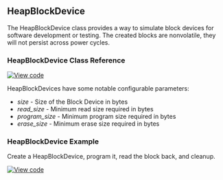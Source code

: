 ## HeapBlockDevice

The HeapBlockDevice class provides a way to simulate block devices for software development or testing. The created blocks are nonvolatile, they will not persist across power cycles.

### HeapBlockDevice Class Reference

[![View code](https://www.mbed.com/embed/?type=library)](https://os.mbed.com/docs/v5.6/mbed-os-api-doxy/class_heap_block_device.html)

HeapBlockDevices have some notable configurable parameters:

  - _size_ - Size of the Block Device in bytes
  - _read_size_ - Minimum read size required in bytes
  - _program_size_ - Minimum program size required in bytes
  - _erase_size_ - Minimum erase size required in bytes
  
### HeapBlockDevice Example

Create a HeapBlockDevice, program it, read the block back, and cleanup.

[![View code](https://www.mbed.com/embed/?url=https://os.mbed.com/teams/mbed_example/code/HeapBlockDevice_ex_1/)](https://os.mbed.com/teams/mbed_example/code/HeapBlockDevice_ex_1/file/5991e7053465/main.cpp)

